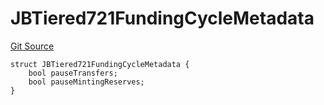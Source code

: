 # JBTiered721FundingCycleMetadata
[Git Source](https://github.com/jbx-protocol/juice-721-delegate/blob/24c33179caef17b169ec5b6eb95923f5da66bf32/contracts/structs/JBTiered721FundingCycleMetadata.sol)


```solidity
struct JBTiered721FundingCycleMetadata {
    bool pauseTransfers;
    bool pauseMintingReserves;
}
```

